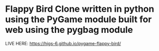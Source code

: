 # Flappy Bird Clone written in python using the PyGame module built for web using the pygbag module

LIVE HERE: https://higs-6.github.io/pygame-flappy-bird/

